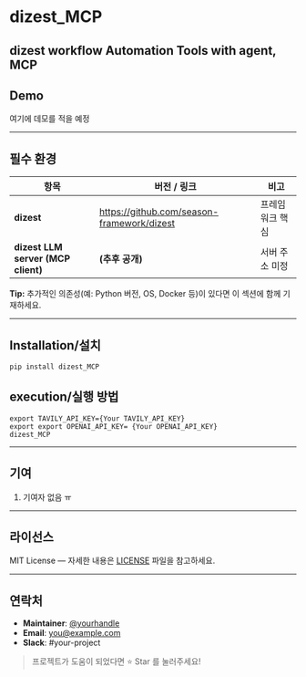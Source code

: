 # dizest_MCP
dizest workflow Automation Tools with agent, MCP
---

## Demo
여기에 데모를 적을 예정

---

## 필수 환경
| 항목 | 버전 / 링크 | 비고 |
|------|-------------------------------|------|
| **dizest** | <https://github.com/season-framework/dizest> | 프레임워크 핵심 |
| **dizest LLM server (MCP client)** | **(추후 공개)** | 서버 주소 미정 |

**Tip:** 추가적인 의존성(예: Python 버전, OS, Docker 등)이 있다면 이 섹션에 함께 기재하세요.

---

## Installation/설치
```
pip install dizest_MCP 
```
## execution/실행 방법
```
export TAVILY_API_KEY={Your TAVILY_API_KEY}
export export OPENAI_API_KEY= {Your OPENAI_API_KEY}
dizest_MCP
```
---

## 기여
1. 기여자 없음 ㅠ

---

## 라이선스
MIT License — 자세한 내용은 [LICENSE](LICENSE) 파일을 참고하세요.

---

## 연락처
- **Maintainer**: [@yourhandle](https://github.com/yourhandle)
- **Email**: you@example.com
- **Slack**: #your-project

> 프로젝트가 도움이 되었다면 ⭐️ Star 를 눌러주세요!

